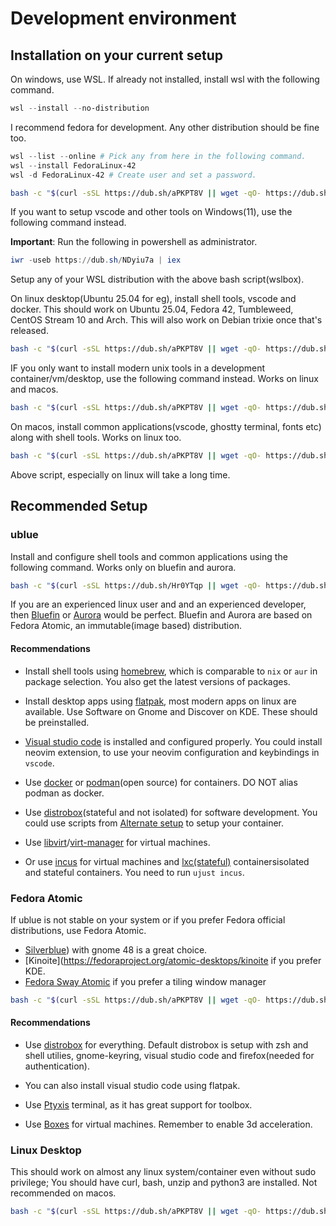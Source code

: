 # Development environment

## Installation on your current setup

On windows, use WSL. If already not installed, install wsl with the following command.

```powershell
wsl --install --no-distribution
```

I recommend fedora for development. Any other distribution should be fine too.

```powershell
wsl --list --online # Pick any from here in the following command.
wsl --install FedoraLinux-42
wsl -d FedoraLinux-42 # Create user and set a password.
```


```bash
bash -c "$(curl -sSL https://dub.sh/aPKPT8V || wget -qO- https://dub.sh/aPKPT8V)" -- wslbox
```

If you want to setup vscode and other tools on Windows(11), use the following command instead.

**Important**: Run the following in powershell as administrator.

```powershell
iwr -useb https://dub.sh/NDyiu7a | iex
```

Setup any of your WSL distribution with the above bash script(wslbox).


On linux desktop(Ubuntu 25.04 for eg), install shell tools, vscode and docker. This should work on Ubuntu 25.04, Fedora 42, Tumbleweed, CentOS Stream 10 and Arch. This will also work on Debian trixie once that's released.

```bash
bash -c "$(curl -sSL https://dub.sh/aPKPT8V || wget -qO- https://dub.sh/aPKPT8V)" -- dev
```

IF you only want to install modern unix tools in a development container/vm/desktop, use the following command instead. Works on linux and macos.

```bash
bash -c "$(curl -sSL https://dub.sh/aPKPT8V || wget -qO- https://dub.sh/aPKPT8V)" -- shell
```

On macos, install common applications(vscode, ghostty terminal, fonts etc) along with shell tools. Works on linux too.

```bash
bash -c "$(curl -sSL https://dub.sh/aPKPT8V || wget -qO- https://dub.sh/aPKPT8V)" -- desktop
```

Above script, especially on linux will take a long time.

## Recommended Setup


### ublue

Install and configure shell tools and common applications using the following command. Works only on bluefin and aurora.

```bash
bash -c "$(curl -sSL https://dub.sh/Hr0YTqp || wget -qO- https://dub.sh/Hr0YTqp)"
```

If you are an experienced linux user and and an experienced developer, then [Bluefin](https://projectbluefin.io) or [Aurora](https://getaurora.dev/en) would be perfect. Bluefin and Aurora are based on Fedora Atomic, an immutable(image based) distribution.

#### Recommendations

  - Install shell tools using [homebrew](https://brew.sh), which is comparable to `nix` or `aur` in package selection. You also get the latest versions of packages.

  - Install desktop apps using [flatpak](https://flathub.org), most modern apps on linux are available. Use Software on Gnome and Discover on KDE. These should be preinstalled.

  - [Visual studio code](https://code.visualstudio.com) is installed and configured properly. You could install neovim extension, to use your neovim configuration and keybindings in `vscode`.

  - Use [docker](https://docker.com) or [podman](https://podman.io)(open source) for containers. DO NOT alias podman as docker.

  - Use [distrobox](https://distrobox.it)(stateful and not isolated) for software development. You could use scripts from [Alternate setup](https://github.com/pervezfunctor/dotfiles/blob/main/docs/alternate-setup.md#alternate-setup) to setup your container.

  - Use [libvirt](https://libvirt.org)/[virt-manager](https://virt-manager.org) for virtual machines.

  - Or use [incus](https://linuxcontainers.org/incus) for virtual machines and [lxc(stateful)](https://linuxcontainers.org/lxc) containersisolated and stateful containers. You need to run `ujust incus`.


### Fedora Atomic

If ublue is not stable on your system or if you prefer Fedora official distributions, use Fedora Atomic.

  - [Silverblue](https://fedoraproject.org/atomic-desktops/silverblue)) with gnome 48 is a great choice.
  - [Kinoite](https://fedoraproject.org/atomic-desktops/kinoite if you prefer KDE.
  -  [Fedora Sway Atomic](https://fedoraproject.org/atomic-desktops/sway) if you prefer a tiling window manager

```bash
bash -c "$(curl -sSL https://dub.sh/aPKPT8V || wget -qO- https://dub.sh/aPKPT8V)" -- fedora-atomic
```

#### Recommendations

  - Use [distrobox](https://distrobox.it) for everything. Default distrobox is setup with zsh and shell utilies, gnome-keyring, visual studio code and firefox(needed for authentication).

  - You can also install visual studio code using flatpak.

  - Use [Ptyxis](https://gitlab.gnome.org/chergert/ptyxis) terminal, as it has great support for toolbox.

  - Use [Boxes](https://apps.gnome.org/Boxes) for virtual machines. Remember to enable 3d acceleration.


### Linux Desktop

This should work on almost any linux system/container even without sudo privilege; You should have curl, bash, unzip and python3 are installed. Not recommended on macos.

```bash
bash -c "$(curl -sSL https://dub.sh/aPKPT8V || wget -qO- https://dub.sh/aPKPT8V)" -- generic
```
